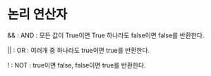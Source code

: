 # 논리 연산자

&& : AND : 모든 값이 True이면 True 하나라도 false이면 false를 반환한다.

|| : OR : 여러개 중 하나라도 true이면 true를 반환한다.

! : NOT : true이면 false, false이면 true를 반환한다.